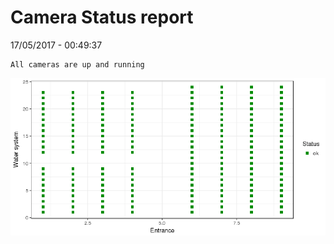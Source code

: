 Camera Status report
================
17/05/2017 - 00:49:37

    All cameras are up and running

![](camreport_files/figure-markdown_github/unnamed-chunk-2-1.png)
